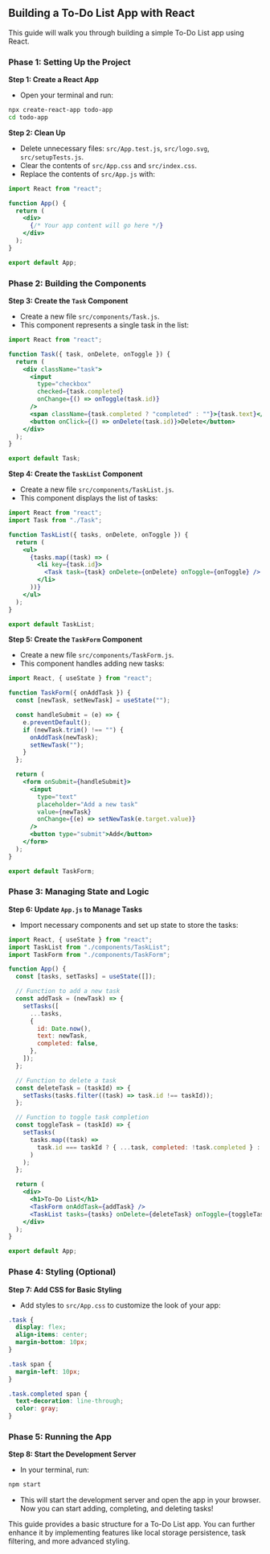 ## Building a To-Do List App with React

This guide will walk you through building a simple To-Do List app using React.

### Phase 1: Setting Up the Project

**Step 1: Create a React App**

- Open your terminal and run:

```bash
npx create-react-app todo-app
cd todo-app
```

**Step 2: Clean Up**

- Delete unnecessary files: `src/App.test.js`, `src/logo.svg`, `src/setupTests.js`.
- Clear the contents of `src/App.css` and `src/index.css`.
- Replace the contents of `src/App.js` with:

```jsx
import React from "react";

function App() {
  return (
    <div>
      {/* Your app content will go here */}
    </div>
  );
}

export default App;

```

### Phase 2: Building the Components

**Step 3: Create the `Task` Component**

- Create a new file `src/components/Task.js`.
- This component represents a single task in the list:

```jsx
import React from "react";

function Task({ task, onDelete, onToggle }) {
  return (
    <div className="task">
      <input
        type="checkbox"
        checked={task.completed}
        onChange={() => onToggle(task.id)}
      />
      <span className={task.completed ? "completed" : ""}>{task.text}</span>
      <button onClick={() => onDelete(task.id)}>Delete</button>
    </div>
  );
}

export default Task;

```

**Step 4: Create the `TaskList` Component**

- Create a new file `src/components/TaskList.js`.
- This component displays the list of tasks:

```jsx
import React from "react";
import Task from "./Task";

function TaskList({ tasks, onDelete, onToggle }) {
  return (
    <ul>
      {tasks.map((task) => (
        <li key={task.id}>
          <Task task={task} onDelete={onDelete} onToggle={onToggle} />
        </li>
      ))}
    </ul>
  );
}

export default TaskList;

```

**Step 5: Create the `TaskForm` Component**

- Create a new file `src/components/TaskForm.js`.
- This component handles adding new tasks:

```jsx
import React, { useState } from "react";

function TaskForm({ onAddTask }) {
  const [newTask, setNewTask] = useState("");

  const handleSubmit = (e) => {
    e.preventDefault();
    if (newTask.trim() !== "") {
      onAddTask(newTask);
      setNewTask("");
    }
  };

  return (
    <form onSubmit={handleSubmit}>
      <input
        type="text"
        placeholder="Add a new task"
        value={newTask}
        onChange={(e) => setNewTask(e.target.value)}
      />
      <button type="submit">Add</button>
    </form>
  );
}

export default TaskForm;

```

### Phase 3: Managing State and Logic

**Step 6: Update `App.js` to Manage Tasks**

- Import necessary components and set up state to store the tasks:

```jsx
import React, { useState } from "react";
import TaskList from "./components/TaskList";
import TaskForm from "./components/TaskForm";

function App() {
  const [tasks, setTasks] = useState([]);

  // Function to add a new task
  const addTask = (newTask) => {
    setTasks([
      ...tasks,
      {
        id: Date.now(),
        text: newTask,
        completed: false,
      },
    ]);
  };

  // Function to delete a task
  const deleteTask = (taskId) => {
    setTasks(tasks.filter((task) => task.id !== taskId));
  };

  // Function to toggle task completion
  const toggleTask = (taskId) => {
    setTasks(
      tasks.map((task) =>
        task.id === taskId ? { ...task, completed: !task.completed } : task
      )
    );
  };

  return (
    <div>
      <h1>To-Do List</h1>
      <TaskForm onAddTask={addTask} />
      <TaskList tasks={tasks} onDelete={deleteTask} onToggle={toggleTask} />
    </div>
  );
}

export default App;

```

### Phase 4: Styling (Optional)

**Step 7: Add CSS for Basic Styling**

- Add styles to `src/App.css` to customize the look of your app:

```css
.task {
  display: flex;
  align-items: center;
  margin-bottom: 10px;
}

.task span {
  margin-left: 10px;
}

.task.completed span {
  text-decoration: line-through;
  color: gray;
}
```

### Phase 5: Running the App

**Step 8: Start the Development Server**

- In your terminal, run:

```bash
npm start
```

- This will start the development server and open the app in your browser. Now you can start adding, completing, and deleting tasks!

This guide provides a basic structure for a To-Do List app. You can further enhance it by implementing features like local storage persistence, task filtering, and more advanced styling.
